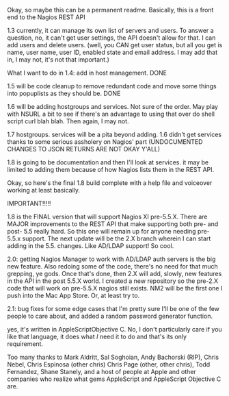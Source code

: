 Okay, so maybe this can be a permanent readme. Basically, this is a front end to the Nagios REST API

1.3
currently, it can manage its own list of servers and users. To answer a question, no, it can't get user settings, the API doesn't allow for that. I can add users and delete users. (well, you CAN get user status, but all you get is name, user name, user ID, enabled state and email address. I may add that in, I may not, it's not that important.)

What I want to do in 1.4: 
add in host management. DONE

1.5 will be code cleanup to remove redundant code and move some things into popuplists as they should be. DONE

1.6 will be adding hostgroups and services. Not sure of the order. May play with NSURL a bit to see if there's an advantage to using that over do shell script curl blah blah. Then again, I may not.

1.7 hostgroups. services will be a pita beyond adding. 1.6 didn't get services thanks to some serious assholery on Nagios' part (UNDOCUMENTED CHANGES TO JSON RETURNS ARE NOT OKAY Y'ALL)

1.8 is going to be documentation and then I'll look at services. it may be limited to adding them because of how Nagios lists them in the REST API. 

Okay, so here's the final 1.8 build complete with a help file and voiceover working at least basically.

IMPORTANT!!!!!

1.8 is the FINAL version that will support Nagios XI pre-5.5.X. There are MAJOR improvements to the REST API that make supporting both pre- and post- 5.5 really hard. So this one will remain up for anyone needing pre-5.5.x support. The next update will be the 2.X branch wherein I can start adding in the 5.5. changes. Like AD/LDAP support! So cool.

2.0: getting Nagios Manager to work with AD/LDAP auth servers is the big new feature. Also redoing some of the code, there's no need for that much grepping, ye gods. Once that's done, then 2.X will add, slowly, new features in the API in the post 5.5.X world. I created a new repository so the pre-2.X code that will work on pre-5.5.X nagios still exists. NM2 will be the first one I push into the Mac App Store. Or, at least try to.

2.1: bug fixes for some edge cases that I'm pretty sure I'll be one of the few people to care about, and added a random password generator function.


yes, it's written in AppleScriptObjective C. No, I don't particularly care if you like that language, it does what *I* need it to do and that's its only
requirement.

Too many thanks to Mark Aldritt, Sal Soghoian, Andy Bachorski (RIP), Chris Nebel, Chris Espinosa (other chris) Chris Page (other, other chris), Todd Fernandez, Shane Stanely, and a host of people at Apple and other companies who realize what gems AppleScript and AppleScript Objective C are.


